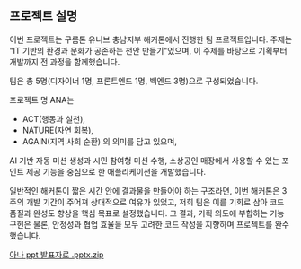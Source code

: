 ## 프로젝트 설명

이번 프로젝트는 구름톤 유니브 충남지부 해커톤에서 진행한 팀 프로젝트입니다.
주제는 "IT 기반의 환경과 문화가 공존하는 천안 만들기"였으며, 이 주제를 바탕으로 기획부터 개발까지 전 과정을 함께했습니다.

팀은 총 5명(디자이너 1명, 프론트엔드 1명, 백엔드 3명)으로 구성되었습니다.

프로젝트 명 ANA는

- ACT(행동과 실천),
- NATURE(자연 회복),
- AGAIN(지역 사회 순환)
의 의미를 담고 있으며,
    
AI 기반 자동 미션 생성과 시민 참여형 미션 수행, 소상공인 매장에서 사용할 수 있는 포인트 제공 기능을 중심으로 한 애플리케이션을 개발했습니다.
    
일반적인 해커톤이 짧은 시간 안에 결과물을 만들어야 하는 구조라면,
이번 해커톤은 3주의 개발 기간이 주어져 상대적으로 여유가 있었고, 저희 팀은 이를 기회로 삼아 코드 품질과 완성도 향상을 핵심 목표로 설정했습니다.
그 결과, 기획 의도에 부합하는 기능 구현은 물론, 안정성과 협업 효율을 모두 고려한 코드 작성을 지향하며 프로젝트를 완수했습니다.

[아나 ppt 발표자료 .pptx.zip](https://github.com/user-attachments/files/21503014/ppt.2.pptx.zip)
